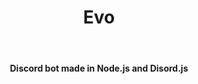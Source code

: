 
<h1 align='center'>Evo</h1></br>
<h4 align='center'>Discord bot made in Node.js and Disord.js</h4>
